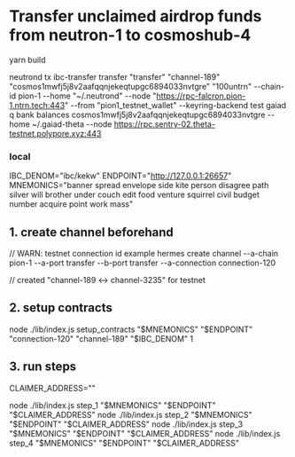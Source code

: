 # Transfer unclaimed airdrop funds from neutron-1 to cosmoshub-4

yarn build

neutrond tx ibc-transfer transfer "transfer" "channel-189" "cosmos1mwfj5j8v2aafqqnjekeqtupgc6894033nvtgre" "100untrn" --chain-id pion-1 --home "~/.neutrond" --node "https://rpc-falcron.pion-1.ntrn.tech:443" --from "pion1_testnet_wallet" --keyring-backend test
gaiad q bank balances cosmos1mwfj5j8v2aafqqnjekeqtupgc6894033nvtgre --home ~/.gaiad-theta --node https://rpc.sentry-02.theta-testnet.polypore.xyz:443

### local
IBC_DENOM="ibc/kekw"
ENDPOINT="http://127.0.0.1:26657"
MNEMONICS="banner spread envelope side kite person disagree path silver will brother under couch edit food venture squirrel civil budget number acquire point work mass"

## 1. create channel beforehand
// WARN: testnet connection id example
hermes create channel --a-chain pion-1 --a-port transfer --b-port transfer --a-connection connection-120

// created "channel-189 <-> channel-3235" for testnet

## 2. setup contracts
node ./lib/index.js setup_contracts "$MNEMONICS" "$ENDPOINT" "connection-120" "channel-189" "$IBC_DENOM" 1

## 3. run steps
CLAIMER_ADDRESS=""

node ./lib/index.js step_1 "$MNEMONICS" "$ENDPOINT" "$CLAIMER_ADDRESS"
node ./lib/index.js step_2 "$MNEMONICS" "$ENDPOINT" "$CLAIMER_ADDRESS"
node ./lib/index.js step_3 "$MNEMONICS" "$ENDPOINT" "$CLAIMER_ADDRESS"
node ./lib/index.js step_4 "$MNEMONICS" "$ENDPOINT" "$CLAIMER_ADDRESS"
